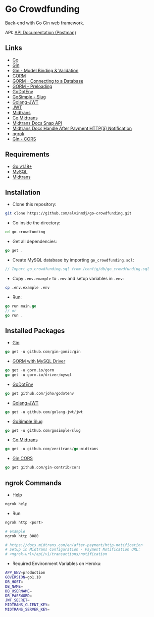 # Go Crowdfunding

Back-end with Go Gin web framework.

API: [API Documentation (Postman)](https://documenter.getpostman.com/view/16534190/Uz5DrdeP)

## Links

- [Go](https://go.dev/)
- [Gin](https://github.com/gin-gonic/gin)
- [Gin - Model Binding & Validation](https://gin-gonic.com/docs/examples/binding-and-validation/)
- [GORM](https://gorm.io/docs/)
- [GORM - Connecting to a Database](https://gorm.io/docs/connecting_to_the_database.html)
- [GORM - Preloading](https://gorm.io/docs/preload.html)
- [GoDotEnv](https://github.com/joho/godotenv)
- [GoSimple - Slug](https://github.com/gosimple/slug)
- [Golang-JWT](https://github.com/golang-jwt/jwt)
- [JWT](https://jwt.io/)
- [Midtrans](https://midtrans.com/)
- [Go Midtrans](https://github.com/veritrans/go-midtrans)
- [Midtrans Docs Snap API](https://snap-docs.midtrans.com/)
- [Midtrans Docs Handle After Payment HTTP(S) Notification](https://docs.midtrans.com/en/after-payment/http-notification)
- [ngrok](https://ngrok.com/)
- [Gin - CORS](https://github.com/gin-contrib/cors)

## Requirements

- [Go v1.18+](https://go.dev/)
- [MySQL](https://www.mysql.com/)
- [Midtrans](https://midtrans.com/)

## Installation

- Clone this repository:

```sh
git clone https://github.com/alvinmdj/go-crowdfunding.git
```

- Go inside the directory:

```sh
cd go-crowdfunding
```

- Get all dependencies:

```go
go get .
```

- Create MySQL database by importing ```go_crowdfunding.sql```:

```go
// Import go_crowdfunding.sql from /config/db/go_crowdfunding.sql
```

- Copy ```.env.example``` to ```.env``` and setup variables in ```.env```:

```sh
cp .env.example .env
```

- Run:

```go
go run main.go
// or 
go run .
```

## Installed Packages

- [Gin](https://github.com/gin-gonic/gin)

```go
go get -u github.com/gin-gonic/gin
```

- [GORM with MySQL Driver](https://gorm.io/docs/)

```go
go get -u gorm.io/gorm
go get -u gorm.io/driver/mysql
```

- [GoDotEnv](https://github.com/joho/godotenv)

```go
go get github.com/joho/godotenv
```

- [Golang-JWT](https://github.com/golang-jwt/jwt)

```go
go get -u github.com/golang-jwt/jwt
```

- [GoSimple Slug](https://github.com/gosimple/slug)

```go
go get -u github.com/gosimple/slug
```

- [Go Midtrans](https://github.com/veritrans/go-midtrans)

```go
go get -u github.com/veritrans/go-midtrans
```

- [Gin CORS](https://github.com/gin-contrib/cors)

```go
go get github.com/gin-contrib/cors
```

## ngrok Commands

- Help

```sh
ngrok help
```

- Run

```sh
ngrok http <port>

# example
ngrok http 8080

# https://docs.midtrans.com/en/after-payment/http-notification
# Setup in Midtrans Configuration - Payment Notification URL:
# <ngrok-url>/api/v1/transactions/notification
```

- Required Environment Variables on Heroku:

```sh
APP_ENV=production
GOVERSION=go1.18
DB_HOST=
DB_NAME=
DB_USERNAME=
DB_PASSWORD=
JWT_SECRET=
MIDTRANS_CLIENT_KEY=
MIDTRANS_SERVER_KEY=
```
